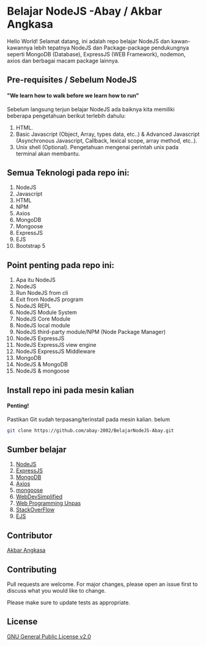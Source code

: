 # Belajar NodeJS -Abay / Akbar Angkasa
Hello World! Selamat datang, ini adalah repo belajar NodeJS dan kawan-kawannya lebih tepatnya NodeJS dan Package-package pendukungnya seperti MongoDB (Database), ExpressJS (WEB Framework), nodemon, axios dan berbagai macam package lainnya.

## Pre-requisites / Sebelum NodeJS
#### "We learn how to walk before we learn how to run"
Sebelum langsung terjun belajar NodeJS ada baiknya kita memiliki beberapa pengetahuan berikut terlebih dahulu:
1. HTML.
2. Basic Javascript (Object, Array, types data, etc..) & Advanced Javascript (Asynchronous Javascript, Callback, lexical scope, array method, etc..).
3. Unix shell (Optional). Pengetahuan mengenai perintah unix pada terminal akan membantu.

## Semua Teknologi pada repo ini:
1. NodeJS
2. Javascript
3. HTML
4. NPM
5. Axios
6. MongoDB
7. Mongoose
8. ExpressJS
9. EJS
10. Bootstrap 5

## Point penting pada repo ini:
1. Apa itu NodeJS
2. NodeJS
3. Run NodeJS from cli
4. Exit from NodeJS program
5. NodeJS REPL
6. NodeJS Module System
7. NodeJS Core Module
8. NodeJS local module
9. NodeJS third-party module/NPM (Node Package Manager)
10. NodeJS ExpressJS
11. NodeJS ExpressJS view engine
12. NodeJS ExpressJS Middleware
13. MongoDB
14. NodeJS & MongoDB
15. NodeJS & mongoose

## Install repo ini pada mesin kalian
#### Penting!
Pastikan Git sudah terpasang/terinstall pada mesin kalian.
belum
```bash
git clone https://github.com/abay-2002/BelajarNodeJS-Abay.git
```
## Sumber belajar
1. [NodeJS](https://nodejs.org/en/)
2. [ExpressJS](http://expressjs.com/)
3. [MongoDB](https://www.mongodb.com/)
4. [Axios](https://axios-http.com/)
5. [mongoose](https://mongoosejs.com/)
6. [WebDevSimplified](https://www.youtube.com/c/WebDevSimplified)
7. [Web Programming Unpas](https://www.youtube.com/c/WebProgrammingUNPAS)
8. [StackOverFlow](https://stackoverflow.com/)
9. [EJS](https://ejs.co/)

## Contributor
[Akbar Angkasa](https://akbarangkasaportfolio.netlify.app/)

## Contributing
Pull requests are welcome. For major changes, please open an issue first to discuss what you would like to change.

Please make sure to update tests as appropriate.

## License
[GNU General Public License v2.0](https://www.gnu.org/licenses/old-licenses/gpl-2.0.en.html)
